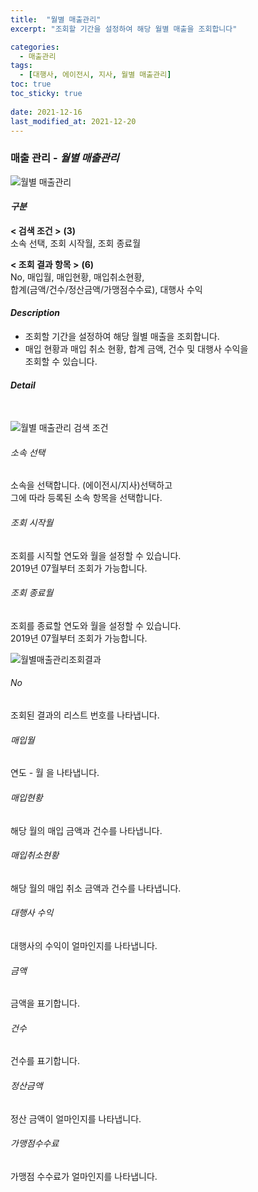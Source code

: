 ```yaml
---
title:  "월별 매출관리"
excerpt: "조회할 기간을 설정하여 해당 월별 매출을 조회합니다"

categories:
  - 매출관리
tags:
  - [대행사, 에이전시, 지사, 월별 매출관리]
toc: true
toc_sticky: true
 
date: 2021-12-16
last_modified_at: 2021-12-20
---
```

### 매출 관리 - *월별 매출관리*
![월별 매출관리](https://user-images.githubusercontent.com/95394003/146702704-1241d51c-cb36-4f15-bf4b-3d7c0e0c6966.jpeg)

#### *구분* <br>
**< 검색 조건 >** **(3)**
<br>소속 선택, 조회 시작월, 조회 종료월

**< 조회 결과 항목 >**  **(6)**
<br>No, 매입월, 매입현황, 매입취소현황,<br>합계(금액/건수/정산금액/가맹점수수료), 대행사 수익

#### *Description*
- 조회할 기간을 설정하여 해당 월별 매출을 조회합니다.
- 매입 현황과 매입 취소 현황, 합계 금액, 건수 및 대행사 수익을<br>조회할 수 있습니다.

#### *Detail*
<br>

![월별 매출관리 검색 조건](https://user-images.githubusercontent.com/95394003/146702670-0e7df93d-8d10-4545-9e37-69f3dba47dee.jpeg)
###### 소속 선택
소속을 선택합니다. (에이전시/지사)선택하고<br>그에 따라 등록된 소속 항목을 선택합니다.

###### 조회 시작월
조회를 시직할 연도와 월을 설정할 수 있습니다.<br>2019년 07월부터 조회가 가능합니다.

###### 조회 종료월
조회를 종료할 연도와 월을 설정할 수 있습니다.<br>2019년 07월부터 조회가 가능합니다.


![월별매출관리조회결과](https://user-images.githubusercontent.com/95394003/146702711-840d85cb-b22b-4497-8d4f-3c75939d1e2c.jpeg)
###### No
조회된 결과의 리스트 번호를 나타냅니다.

###### 매입월
연도 - 월 을 나타냅니다.

###### 매입현황
해당 월의 매입 금액과 건수를 나타냅니다.

###### 매입취소현황
해당 월의 매입 취소 금액과 건수를 나타냅니다.

###### 대행사 수익
대행사의 수익이 얼마인지를 나타냅니다.

###### 금액
금액을 표기합니다.

###### 건수
건수를 표기합니다.

###### 정산금액
정산 금액이 얼마인지를 나타냅니다.

###### 가맹점수수료
가맹점 수수료가 얼마인지를 나타냅니다.

